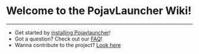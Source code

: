 
# Welcome to the PojavLauncher Wiki!
____
* Get started by [installing Pojavlauncher](./getting_started/INSTALL)!
* Got a question? Check out our [FAQ](./faq/INSTALLATIONOFMODSRPWORLDS)!
* Wanna contribute to the project? [Look here](../contribute/CONT-WEBSITE.md)

